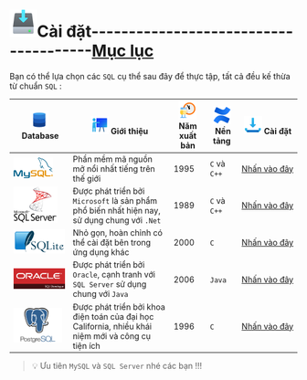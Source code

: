 # ![icons8-software_installer.png](https://raw.githubusercontent.com/Zenfection/Image/master/2021/04/17-22-44-40-icons8-software_installer.png)Cài đặt--------------------------------------[Mục lục](https://github.com/Zenfection/SQL)

Bạn có thể lựa chọn các `SQL` cụ thể sau đây để thực tập, tất cả đều kế thừa từ chuẩn `SQL` :  

| ![icons8-database.png](https://raw.githubusercontent.com/Zenfection/Image/master/2021/04/17-23-11-32-icons8-database.png) Database                                                                                                                                                                                                                                                     | ![icons8-training.png](https://raw.githubusercontent.com/Zenfection/Image/master/2021/04/17-23-11-44-icons8-training.png) Giới thiệu | ![icons8-new_year's_eve.png](https://raw.githubusercontent.com/Zenfection/Image/master/2021/04/17-23-11-26-icons8-new_year's_eve.png)Năm xuất bản | ![icons8-confluence.png](https://raw.githubusercontent.com/Zenfection/Image/master/2021/04/17-23-12-29-icons8-confluence.png) Nền tảng | ![icons8-download.png](https://raw.githubusercontent.com/Zenfection/Image/master/2021/04/17-23-12-42-icons8-download.png) Cài đặt |
| -------------------------------------------------------------------------------------------------------------------------------------------------------------------------------------------------------------------------------------------------------------------------------------------------------------------------------------------------------------------------------------- | ------------------------------------------------------------------------------------------------------------------------------------ | ------------------------------------------------------------------------------------------------------------------------------------------------- | -------------------------------------------------------------------------------------------------------------------------------------- | --------------------------------------------------------------------------------------------------------------------------------- |
| <img title="" src="https://raw.githubusercontent.com/Zenfection/Image/master/2021/04/17-22-50-18-mysql.png" alt="mysql.png" width="69">                                                                                                                                                                                                                                                | Phần mềm mã nguồn mở nổi nhất tiếng trên thế giới                                                                                    | 1995                                                                                                                                              | `C` và `C++`                                                                                                                           | [Nhấn vào đây](https://quantrimang.com/huong-dan-cai-mysql-tren-windows-va-truy-cap-tu-xa-145550)                                 |
| <img title="" src="https://raw.githubusercontent.com/Zenfection/Image/master/2021/04/17-22-50-48-sql-server.png" alt="sql-server.png" width="76">                                                                                                                                                                                                                                      | Được phát triển bởi `Microsoft` là sản phẩm phổ biến nhất hiện nay, sử dụng chung với `.Net`                                         | 1989                                                                                                                                              | `C` và `C++`                                                                                                                           | [Nhấn vào đây](https://quantrimang.com/cai-dat-sql-server-2019-159201)                                                            |
| <img src="https://raw.githubusercontent.com/Zenfection/Image/master/2021/04/17-22-53-09-1200px-SQLite370.svg.png" title="" alt="1200px-SQLite370.svg.png" width="212">                                                                                                                                                                                                                 | Nhỏ gọn, hoàn chỉnh có thể cài đặt bên trong ứng dụng khác                                                                           | 2000                                                                                                                                              | `C`                                                                                                                                    | [Nhấn vào đây](https://www.youtube.com/watch?v=wXEZZ2JT3-k)                                                                       |
| <img src="https://raw.githubusercontent.com/Zenfection/Image/master/2021/04/17-22-52-46-68747470733a2f2f692e706f7374696d672e63632f593964675a72596b2f312d4246545757514f3867642d52623661682d4e302d476462702d412e706e67.png" title="" alt="68747470733a2f2f692e706f7374696d672e63632f593964675a72596b2f312d4246545757514f3867642d52623661682d4e302d476462702d412e706e67.png" width="186"> | Được phát triển bởi `Oracle`, cạnh tranh với `SQL Server` sử dụng chung với `Java`                                                   | 2006                                                                                                                                              | `Java`                                                                                                                                 | [Nhấn vào đây](https://www.youtube.com/watch?v=FP0HcFJXc1M)                                                                       |
| <img title="" src="https://raw.githubusercontent.com/Zenfection/Image/master/2021/04/17-23-02-24-PostgreSQL9.png" alt="PostgreSQL9.png" width="85">                                                                                                                                                                                                                                    | Được phát triển bởi khoa điện toán của đại học California, nhiều khái niệm mới và công cụ tiện ích                                   | 1996                                                                                                                                              | `C`                                                                                                                                    | [Nhấn vào đây](https://www.youtube.com/watch?v=9enxgQes33s)                                                                       |

> 💡 Ưu tiên `MySQL` và `SQL Server` nhé các bạn !!!
